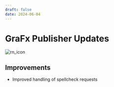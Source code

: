 ```yaml
---
draft: false
date: 2024-06-04
---
```


# GraFx Publisher Updates

![rn_icon](../../../../../assets/icon-GraFx-Publisher.svg)

<!-- more -->

## Improvements

- Improved handling of spellcheck requests

